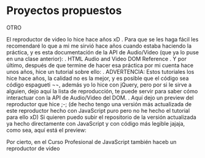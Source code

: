 # Proyectos propuestos

OTRO

El reproductor de video lo hice hace años xD
.
Para que se les haga fácil les recomendaré lo que a mi me sirvió hace años cuando estaba haciendo la práctica, y es esta documentación de la API de Audio/Video (que ya lo puse en una clase anterior):
.
HTML Audio and Video DOM Reference
.
Y por último, después de que termine de hacer esa práctica por mi cuenta hace unos años, hice un tutorial sobre ello:
.
ADVERTENCIA: Estos tutoriales los hice hace años, la calidad no es la mejor, y es posible que el código sea código espagueti ¬¬, además yo lo hice con jQuery, pero por si le sirve a alguien, dejo aquí la lista de reproducción, te puede servir para saber cómo interactuar con la API de Audio/Video del DOM.
.
Aquí dejo un preview del reproductor que hice ;-; (de hecho tengo una versión más actualizada de este reproductor hecho con JavaScript puro pero no he hecho el tutorial para ello xD) Si quieren puedo subir el repositorio de la versión actualizada ya hecho directamente con JavaScript y con código más legible jajaja, como sea, aquí está el preview:

Por cierto, en el Curso Profesional de JavaScript también haceb un reproductor de video